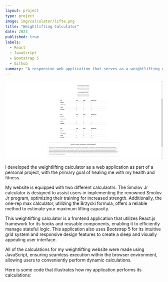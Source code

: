 ```yaml
---
layout: project
type: project
image: img/calculator/lifte.png
title: "Weightlifting Calculator"
date: 2023
published: true
labels:
  - React
  - JavaScript
  - Bootstrap 5
  - Github
summary: "A responsive web application that serves as a weightlifting calculator to help me with my health goals."
---
```


<div class="text-center p-4">
  <img src="../img/calculator/smolovjr.png" class="img-thumbnail" >
</div>


I developed the weightlifting calculator as a web application as part of a personal project, with the primary goal of healing me with my health and fitness.

My website is equipped with two different calculaotrs. The Smolov Jr calculator is designed to assist users in implementing the renowned Smolov Jr program, optimizing their training for increased strength. Additionally, the one-rep max calculator, utilizing the Brzycki formula, offers a reliable method to estimate your maximum lifting capacity.

This weightlifting calculator is a frontend application that utilizes React.js framework for its hooks and reusable components, enabling it to efficiently manage stateful logic. This application also uses Bootstrap 5 for its intuitive grid system and responsive design features to create a sleep and visually appealing user interface.

All of the calculations for my weightlifting website were made using JavaScript, ensuring seamless execution within the browser environment, allowing users to conveniently perform dynamic calculations.

Here is some code that illustrates how my application performs its calculations:

<!-- ```cpp
const [maxLift, setMaxLift] = useState(0)
const [increment, setIncrement] = useState(5)

const maxChange = (e) =>{ setMaxLift(e.target.value) }

const incrementChange = (e) =>{ setIncrement(e.target.value) }

const customRound = (value, step) => { return 2.5 * Math.floor((Math.floor(value) + step / 2) / step); };

const calculateWeight = (percentage) => {
  const roundedWeight = customRound(maxLift * percentage, 2.5);
  return roundedWeight;
}
``` -->